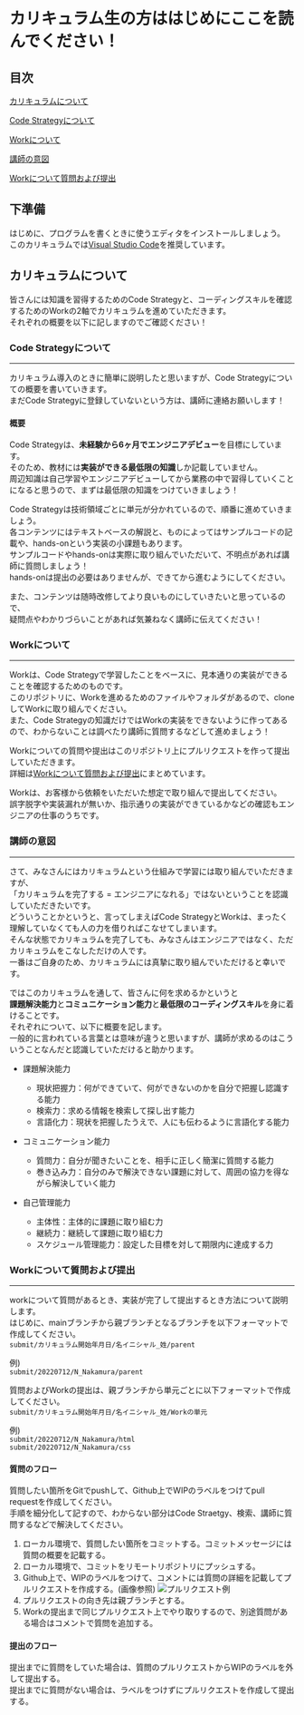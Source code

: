 # カリキュラム生の方ははじめにここを読んでください！

## 目次  
[カリキュラムについて](#カリキュラムについて)  

[Code Strategyについて](#code-strategyについて)  

[Workについて](#workについて)  

[講師の意図](#講師の意図)  

[Workについて質問および提出](#workについて質問および提出)

## 下準備

はじめに、プログラムを書くときに使うエディタをインストールしましょう。  
このカリキュラムでは[Visual Studio Code](https://code.visualstudio.com/)を推奨しています。

## カリキュラムについて

皆さんには知識を習得するためのCode Strategyと、コーディングスキルを確認するためのWorkの2軸でカリキュラムを進めていただきます。  
それぞれの概要を以下に記しますのでご確認ください！

### Code Strategyについて

---

カリキュラム導入のときに簡単に説明したと思いますが、Code Strategyについての概要を書いていきます。  
まだCode Strategyに登録していないという方は、講師に連絡お願いします！

#### 概要  

Code Strategyは、**未経験から6ヶ月でエンジニアデビュー**を目標にしています。  
そのため、教材には**実装ができる最低限の知識**しか記載していません。  
周辺知識は自己学習やエンジニアデビューしてから業務の中で習得していくことになると思うので、まずは最低限の知識をつけていきましょう！  

Code Strategyは技術領域ごとに単元が分かれているので、順番に進めていきましょう。  
各コンテンツにはテキストベースの解説と、ものによってはサンプルコードの記載や、hands-onという実装の小課題もあります。  
サンプルコードやhands-onは実際に取り組んでいただいて、不明点があれば講師に質問しましょう！  
hands-onは提出の必要はありませんが、できてから進むようにしてください。  

また、コンテンツは随時改修してより良いものにしていきたいと思っているので、  
疑問点やわかりづらいことがあれば気兼ねなく講師に伝えてください！

### Workについて

---

Workは、Code Strategyで学習したことをベースに、見本通りの実装ができることを確認するためのものです。  
このリポジトリに、Workを進めるためのファイルやフォルダがあるので、cloneしてWorkに取り組んでください。  
また、Code Strategyの知識だけではWorkの実装をできないように作ってあるので、わからないことは調べたり講師に質問するなどして進めましょう！  

Workについての質問や提出はこのリポジトリ上にプルリクエストを作って提出していただきます。  
詳細は[Workについて質問および提出](#workについて質問および提出)にまとめています。  

Workは、お客様から依頼をいただいた想定で取り組んで提出してください。  
誤字脱字や実装漏れが無いか、指示通りの実装ができているかなどの確認もエンジニアの仕事のうちです。  

### 講師の意図  

---

さて、みなさんにはカリキュラムという仕組みで学習には取り組んでいただきますが、  
「カリキュラムを完了する = エンジニアになれる」ではないということを認識していただきたいです。  
どういうことかというと、言ってしまえばCode StrategyとWorkは、まったく理解していなくても人の力を借りればこなせてしまいます。  
そんな状態でカリキュラムを完了しても、みなさんはエンジニアではなく、ただカリキュラムをこなしただけの人です。  
一番はご自身のため、カリキュラムには真摯に取り組んでいただけると幸いです。  

ではこのカリキュラムを通して、皆さんに何を求めるかというと  
**課題解決能力**と**コミュニケーション能力**と**最低限のコーディングスキル**を身に着けることです。  
それぞれについて、以下に概要を記します。  
一般的に言われている言葉とは意味が違うと思いますが、講師が求めるのはこういうことなんだと認識していただけると助かります。  

- 課題解決能力  
  - 現状把握力：何ができていて、何ができないのかを自分で把握し認識する能力 
  - 検索力：求める情報を検索して探し出す能力
  - 言語化力：現状を把握したうえで、人にも伝わるように言語化する能力  

- コミュニケーション能力
  - 質問力：自分が聞きたいことを、相手に正しく簡潔に質問する能力
  - 巻き込み力：自分のみで解決できない課題に対して、周囲の協力を得ながら解決していく能力

- 自己管理能力
  - 主体性：主体的に課題に取り組む力
  - 継続力：継続して課題に取り組む力  
  - スケジュール管理能力：設定した目標を対して期限内に達成する力  

### Workについて質問および提出  

---
workについて質問があるとき、実装が完了して提出するとき方法について説明します。  
はじめに、mainブランチから親ブランチとなるブランチを以下フォーマットで作成してください。  
```submit/カリキュラム開始年月日/名イニシャル_姓/parent```  

例)  
```submit/20220712/N_Nakamura/parent```  

質問およびWorkの提出は、親ブランチから単元ごとに以下フォーマットで作成してください。  
```submit/カリキュラム開始年月日/名イニシャル_姓/Workの単元```  

例)  
```submit/20220712/N_Nakamura/html```  
```submit/20220712/N_Nakamura/css```

#### 質問のフロー  

質問したい箇所をGitでpushして、Github上でWIPのラベルをつけてpull requestを作成してください。  
手順を細分化して記すので、わからない部分はCode Straetgy、検索、講師に質問するなどで解決してください。  

1. ローカル環境で、質問したい箇所をコミットする。コミットメッセージには質問の概要を記載する。  
2. ローカル環境で、コミットをリモートリポジトリにプッシュする。
3. Github上で、WIPのラベルをつけて、コメントには質問の詳細を記載してプルリクエストを作成する。(画像参照)
![プルリクエスト例](img/img2.png) 
4. プルリクエストの向き先は親ブランチとする。    
5. Workの提出まで同じプルリクエスト上でやり取りするので、別途質問がある場合はコメントで質問を追加する。


#### 提出のフロー

提出までに質問をしていた場合は、質問のプルリクエストからWIPのラベルを外して提出する。  
提出までに質問がない場合は、ラベルをつけずにプルリクエストを作成して提出する。
